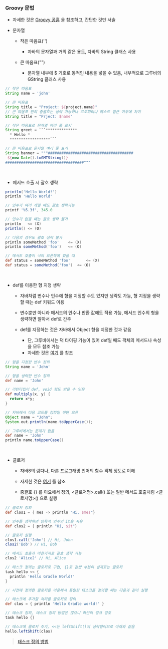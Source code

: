 ### Groovy 문법

- 자세한 것은 [Groovy 공홈](https://groovy-lang.org/closures.html) 을 참조하고, 간단한 것만 서술



- 문자열

  - 작은 따옴표('')

    - 자바의 문자열과 거의 같은 용도, 자바의 String 클래스 사용

      

  - 큰 따옴표("")

    - 문자열 내부에 $ 기호로 동적인 내용을 넣을 수 있음, 내부적으로 그루비의 GString 클래스 사용

```groovy
// 작은 따옴표
String name = 'john'

// 큰 따옴표
String title = "Project: ${project.name}"
// 큰 따옴표 안의 중괄호는 생략 가능하나 프로퍼티나 메소드 접근 여부에 차이
String title = "Prject: $name"

// 작은 따옴표로 문자열 여러 줄 표시
String greet = ```**************
  * Hello *
  ******************```

// 큰 따옴표로 문자열 여러 줄 표기
String banner = """######################################
 ${new Date().toGMTString()}
###################################"""

```



<br>



- 메서드 호출 시 괄호 생략

```groovy
println('Hello World!')
println 'Hello World'

// 인수가 여러 개일 때도 괄호 생략가능
printf '%5.3f', 345.0

// 인수가 없을 때는 괄호 생략 불가
println   <= (X) 
println() <= (O)

// 다음의 경우도 괄호 생략 불가
println someMethod 'foo'	<= (X)
println someMethod('foo')	<= (O)

// 메서드 호출이 식의 오른쪽에 있을 때
def status = someMethod 'foo'		<= (X)
def status = someMethod('foo')	<= (O)
```



<br>



- def를 이용한 형 지정 생략

  - 자바처럼 변수나 인수에 형을 지정할 수도 있지만 생략도 가능, 형 지정을 생략할 때는 def 키워드 이용

    

  - 변수뿐만 아니라 메서드의 인수나 반환 값에도 적용 가능, 메서드 인수의 형을 생략하면 알아서 def로 간주

    

  - def를 지정하는 것은 자바에서 Object 형을 지정한 것과 같음

    - 단, 그루비에서는 덕 타이핑 기능이 있어 def일 때도 객체의 메서드나 속성을 모두 참조 가능
    - 자세한 것은 [여기](https://www.baeldung.com/groovy-def-keyword) 를 참조

```groovy
// 형을 지정한 변수 정의
String name = 'John'

// 형을 생략한 변수 정의 
def name = 'John'

// 리턴타입이 def, void 형도 받을 수 잇음
def multiply(x, y) {
  return x*y;
}

// 자바에서 다음 코드를 컴파일 하면 오류 
Object name = "John";
System.out.println(name.toUpperCase());

// 그루비에서는 문제가 없음
def name = 'John'
println name.toUpperCase()
```



<br>



- 클로저

  - 자바8의 람다나, 다른 프로그래밍 언어의 함수 객체 정도로 이해

    

  - 자세한 것은 [여기](https://groovy-lang.org/closures.html) 를 참조

    

  - 중괄호 {} 를 이요해서 정의, <클로저명>.call() 또는 일반 메서드 호출처럼 <클로저명>() 으로 실행

```groovy
// 클로저 정의
def clos1 = { mes -> println "Hi, $mes"}

// 인수를 생략하면 암묵적 인수인 it을 사용
def clos2 = { println "Hi, $it"}

// 클로저 실행
clos1.call('John') // Hi, John
clos2('Bob') // Hi, Bob

// 메서드 호출과 마찬가지로 괄호 생략 가능
clos2 'Alice2' // Hi, Alice

// 태스크 정의는 클로저로 구현, {}로 감싼 부분이 실제로는 클로저
task hello << {
  println 'Hello Gradle World!'
}

// 사전에 정의한 클로저를 이용해서 동일한 태스크를 정의할 때는 다음과 같이 실행

// 태스크에 추가할 처리를 클로저로 정의
def clos = { println 'Hello Gradle world!' }

// 태스크 정의, 테스크 정의 방법은 많으니 하단의 링크 참조
task hello {}

// 태스크에 클로저 추가, <<는 leftShift()의 생략형이므로 아래와 같음
hello.leftShift(clos)
```



> [태스크 정의 방법](https://docs.gradle.org/current/javadoc/org/gradle/api/Task.html)

